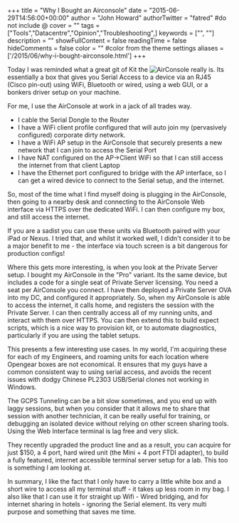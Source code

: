 +++
title = "Why I Bought an Airconsole"
date = "2015-06-29T14:56:00+00:00"
author = "John Howard"
authorTwitter = "fatred" #do not include @
cover = ""
tags = ["Tools","Datacentre","Opinion","Troubleshooting",]
keywords = ["", ""]
description = ""
showFullContent = false
readingTime = false
hideComments = false
color = "" #color from the theme settings
aliases = ['/2015/06/why-i-bought-airconsole.html']
+++

Today I was reminded what a great git of Kit the ![AirConsole](https://youtu.be/1hmi03APwnc) really is.  Its essentially a box that gives you Serial Access to a device via an RJ45 (Cisco pin-out) using WiFi, Bluetooth or wired, using a web GUI, or a bonkers driver setup on your machine.

For me, I use the AirConsole at work in a jack of all trades way.

* I cable the Serial Dongle to the Router
* I have a WiFi client profile configured that will auto join my (pervasively configured) corporate dirty network.
* I have a WiFi AP setup in the AirConsole that securely presents a new network that I can join to access the Serial Port
* I have NAT configured on the AP->Client WiFi so that I can still access the internet from that client Laptop
* I have the Ethernet port configured to bridge with the AP interface, so I can get a wired device to connect to the Serial setup, and the internet.

So, most of the time what I find myself doing is plugging in the AirConsole, then going to a nearby desk and connecting to the AirConsole Web interface via HTTPS over the dedicated WiFi.  I can then configure my box, and still access the internet.  

If you are a sadist you can use these units via Bluetooth paired with your iPad or Nexus.  I tried that, and whilst it worked well, I didn't consider it to be a major benefit to me - the interface via touch screen is a bit dangerous for production configs!  

Where this gets more interesting, is when you look at the Private Server setup.  I bought my AirConsole in the "Pro" variant.  Its the same device, but includes a code for a single seat of Private Server licensing.  You need a seat per AirConsole you connect.  I have then deployed a Private Server OVA into my DC, and configured it appropriately.  So, when my AirConsole is able to access the internet, it calls home, and registers the session with the Private Server.  I can then centrally access all of my running units, and interact with them over HTTPS. You can then extend this to build expect scripts, which is a nice way to provision kit, or to automate diagnostics, particularly if you are using the tablet setups.

This presents a few interesting use cases. In my world, I'm acquiring these for each of my Engineers, and roaming units for each location where Opengear boxes are not economical.  It ensures that my guys have a common consistent way to using serial access, and avoids the recent issues with dodgy Chinese PL2303 USB/Serial clones not working in Windows.

The GCPS Tunneling can be a bit slow sometimes, and you end up with laggy sessions, but when you consider that it allows me to share that session with another technician, it can be really useful for training, or debugging an isolated device without relying on other screen sharing tools.  Using the Web Interface terminal is lag free and very slick.

They recently upgraded the product line and as a result, you can acquire for just $150, a 4 port, hard wired unit (the Mini + 4 port FTDI adapter), to build a fully featured, internet accessible terminal server setup for a lab.  This too is something I am looking at.

In summary, I like the fact that I only have to carry a little white box and a short wire to access all my terminal stuff - it takes up less room in my bag.  I also like that I can use it for straight up Wifi - Wired bridging, and for internet sharing in hotels - ignoring the Serial element. Its very multi purpose and something that saves me time.
